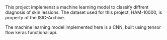 This project implemenst a machine learning model to classify diffrent diagnosis of skin lessions.
The dataset used for this project, HAM-10000, is property of the ISIC-Archive.

The machine learning model implemented here is a CNN, built using tensor flow keras functional api.
